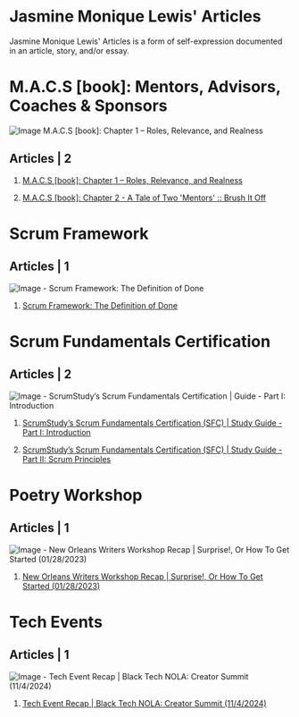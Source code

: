 # Jasmine Monique Lewis' Articles
Jasmine Monique Lewis' Articles is a form of self-expression documented in an article, story, and/or essay. 


# M.A.C.S [book]: Mentors, Advisors, Coaches & Sponsors

![Image M.A.C.S [book]: Chapter 1 – Roles, Relevance, and Realness](https://github.com/jasmineMLewis/Articles/blob/Production/mentors-advisors-coaches-sponsors/assets/chapter-1/chap-1-feature-image-roles-relevance-realness.png)

## Articles | 2

1. [M.A.C.S [book]: Chapter 1 – Roles, Relevance, and Realness](https://github.com/jasmineMLewis/Articles/blob/Production/mentors-advisors-coaches-sponsors/chapter-1/macs-book-chapter-1-roles-relevance-realness.md)

2. [M.A.C.S [book]: Chapter 2 - A Tale of Two 'Mentors' :: Brush It Off](https://github.com/jasmineMLewis/Articles/blob/Production/mentors-advisors-coaches-sponsors/chapter-2/macs-book-chapter-2-brush-it-off.md)




# Scrum Framework

## Articles | 1

![Image - Scrum Framework: The Definition of Done](https://github.com/jasmineMLewis/Articles/blob/Production/scrum-framework/scrum-framework-the-definition-of-done/assets/scrum-framework-the-definition-of-done.png)


1. [Scrum Framework: The Definition of Done](https://github.com/jasmineMLewis/Articles/blob/Production/scrum-framework/scrum-framework-the-definition-of-done/scrum-framework-the-definition-of-done.md)



# Scrum Fundamentals Certification

## Articles | 2

![Image - ScrumStudy’s Scrum Fundamentals Certification | Guide - Part I: Introduction](https://github.com/jasmineMLewis/Articles/blob/Production/certifications/scrum-fundamentals-certification/assets/part-i-intoduction/sfc-part-i-title-introduction.png)



1. [ScrumStudy’s Scrum Fundamentals Certification (SFC) | Study Guide - Part I: Introduction](https://github.com/jasmineMLewis/Articles/blob/Production/certifications/scrum-fundamentals-certification/study-guide/part-i-intoduction/scrum-fundamentals-certification-part-i-intoduction.md)

2. [ScrumStudy’s Scrum Fundamentals Certification (SFC) | Study Guide - Part II: Scrum Principles](https://github.com/jasmineMLewis/Articles/blob/Production/certifications/scrum-fundamentals-certification/study-guide/part-ii-principles/scrum-fundamentals-certification-part-ii-principles.md)



# Poetry Workshop

## Articles | 1

![Image - New Orleans Writers Workshop Recap | Surprise!, Or How To Get Started (01/28/2023)](https://github.com/jasmineMLewis/Articles/blob/Production/new-orleans-writers-workshop/surprise-or-how-to-get-started/assets/title-table-of-activities/surprise-or-how-to-get-started-feature-image.png)

1. [New Orleans Writers Workshop Recap | Surprise!, Or How To Get Started (01/28/2023)](https://github.com/jasmineMLewis/Articles/blob/Production/new-orleans-writers-workshop/surprise-or-how-to-get-started/new-orleans-writers-workshop-recap-surprise-or-how-to-get-started.md)



# Tech Events

## Articles | 1

![Image - Tech Event Recap | Black Tech NOLA: Creator Summit (11/4/2024)](https://github.com/jasmineMLewis/Articles/blob/Production/nolavate-black/black-tech-nola-creator-summit/assets/black-tech-tech-creator-summit-title.png)

1. [Tech Event Recap | Black Tech NOLA: Creator Summit (11/4/2024)](https://github.com/jasmineMLewis/Articles/blob/Production/nolavate-black/black-tech-nola-creator-summit/black-tech-nola-creator-summit.md)
